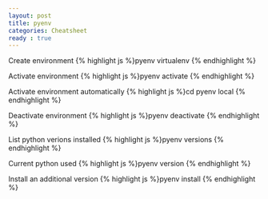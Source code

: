 ```yaml
---
layout: post
title: pyenv
categories: Cheatsheet
ready : true
---
```


Create environment
{% highlight js %}pyenv virtualenv <python-version> <env-name> 
{% endhighlight %}

Activate environment
{% highlight js %}pyenv activate <env-name> 
{% endhighlight %}

Activate environment automatically
{% highlight js %}cd <project-dir>
pyenv local <env-name>
{% endhighlight %}

Deactivate environment
{% highlight js %}pyenv deactivate 
{% endhighlight %}

List python verions installed
{% highlight js %}pyenv versions
{% endhighlight %}

Current python used
{% highlight js %}pyenv version
{% endhighlight %}

Install an additional version
{% highlight js %}pyenv install <python-version>
{% endhighlight %}
